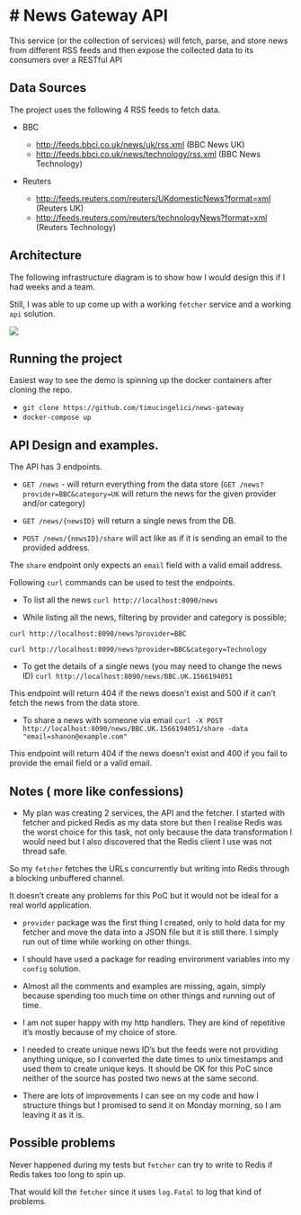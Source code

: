 # # News Gateway API
This service (or the collection of services) will fetch, parse, and store news from different RSS feeds and then expose the collected data to its consumers over a RESTful API

## Data Sources
The project uses the following 4 RSS feeds to fetch data.

* BBC
	* http://feeds.bbci.co.uk/news/uk/rss.xml (BBC News UK)
	* http://feeds.bbci.co.uk/news/technology/rss.xml (BBC News Technology)

* Reuters
	* http://feeds.reuters.com/reuters/UKdomesticNews?format=xml (Reuters UK)
	* http://feeds.reuters.com/reuters/technologyNews?format=xml (Reuters Technology)


## Architecture
The following infrastructure diagram is to show how I would design this if I had weeks and a team.

Still, I was able to up come up with a working `fetcher` service and a working `api` solution.

![](https:i.imgur.com/DZENGr7.png)


## Running the project
Easiest way to see the demo is spinning up the docker containers after cloning the repo.
* `git clone https://github.com/timucingelici/news-gateway`
* `docker-compose up` 

## API Design and examples.
The API has 3 endpoints.

* `GET /news` - will return everything from the data store (`GET /news?provider=BBC&category=UK` will return the news for the given provider and/or category)

* `GET /news/{newsID}` will return a single news from the DB.

* `POST /news/{newsID}/share` will act like as if it is sending an email to the provided address.

The `share` endpoint only expects an `email` field with a valid email address.

Following `curl` commands can be used to test the endpoints.

* To list all the news
`curl http://localhost:8090/news`

* While listing all the news, filtering by provider and category is possible;

`curl http://localhost:8090/news?provider=BBC`  

`curl http://localhost:8090/news?provider=BBC&category=Technology`  

* To get the details of a single news (you may need to change the news ID)
`curl http://localhost:8090/news/BBC.UK.1566194051` 

This endpoint will return 404 if the news doesn’t exist and 500 if it can’t fetch the news from the data store.

* To share a news with someone via email
`curl -X POST http://localhost:8090/news/BBC.UK.1566194051/share -data "email=shanon@example.com"` 

This endpoint will return 404 if the news doesn’t exist and 400 if you fail to provide the email field or a valid email.

## Notes ( more like confessions)
* My plan was creating 2 services, the API and the fetcher. I started with fetcher and picked Redis as my data store but then I realise Redis was the worst choice for this task, not only because the data transformation I would need but I also discovered that the Redis client I use was not thread safe.

So my `fetcher` fetches the URLs concurrently but writing into Redis through a blocking unbuffered channel.

It doesn’t create any problems for this PoC but it would not be ideal for a real world application.

* `provider` package was the first thing I created, only to hold data for my fetcher and move the data into a JSON file but it is still there. I simply run out of time while working on other things.

* I should have used a package for reading environment variables into my `config` solution.

* Almost all the comments and examples are missing, again, simply because spending too much time on other things and running out of time.

* I am not super happy with my http handlers. They are kind of repetitive it’s mostly because of my choice of store.

* I needed to create unique news ID’s but the feeds were not providing anything unique, so I converted the date times to unix timestamps and used them to create unique keys. It should be OK for this PoC since neither of the source has posted two news at the same second.

* There are lots of improvements I can see on my code and how I structure things but I promised to send it on Monday morning, so I am leaving it as it is.

## Possible problems
Never happened during my tests but `fetcher` can try to write to Redis if Redis takes too long to spin up. 

That would kill the `fetcher` since it uses `log.Fatal` to log that kind of problems.